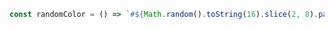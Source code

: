 ~~~ javascript
const randomColor = () => `#${Math.random().toString(16).slice(2, 8).padEnd(6, '0')}`;
~~~